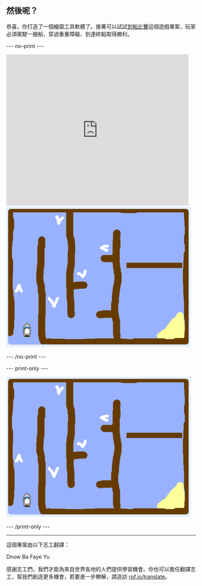 ## 然後呢？

恭喜，你打造了一個繪圖工具軟體了。接著可以試試[划船比賽](https://projects.raspberrypi.org/en/projects/boat-race?utm_source=pathway&utm_medium=whatnext&utm_campaign=projects)這個遊戲專案，玩家必須駕駛一艘船，穿過重重障礙，到達終點取得勝利。

--- no-print ---

<div class="scratch-preview">
  <iframe allowtransparency="true" width="485" height="402" src="https://scratch.mit.edu/projects/embed/276662533/?autostart=false" frameborder="0" scrolling="no"></iframe>
  <img src="images/boat_race_demo.png">
</div>

--- /no-print ---

--- print-only ---

![划船比賽演示](images/boat_race_demo.png)

--- /print-only ---

***

這個專案由以下志工翻譯：

Dnow Ba
Faye Yu

感謝志工們，我們才能為來自世界各地的人們提供學習機會。你也可以擔任翻譯志工，幫我們創造更多機會，若要進一步瞭解，請造訪 [rpf.io/translate](https://rpf.io/translate)。